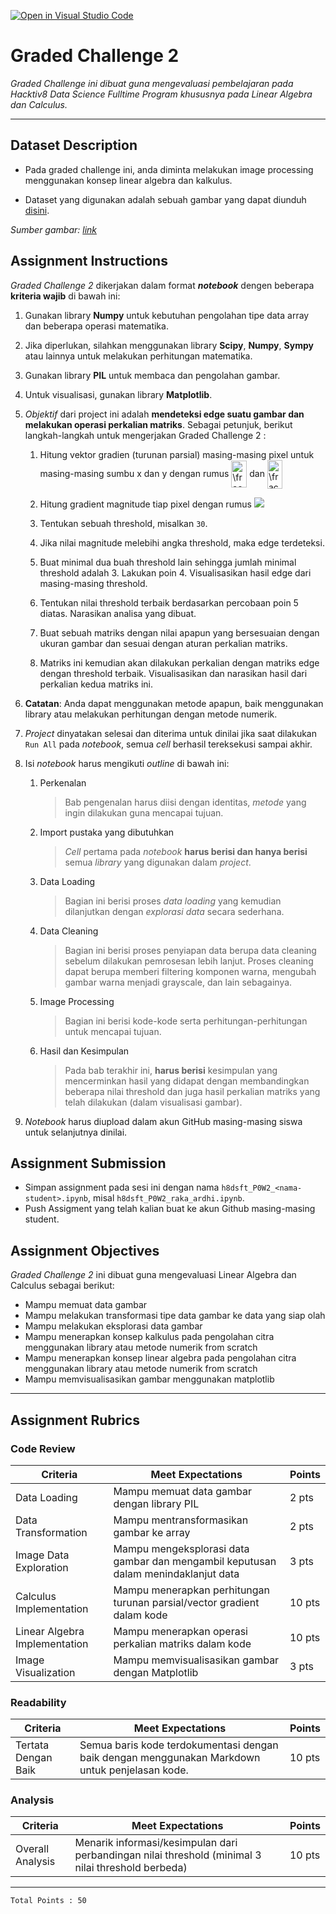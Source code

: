 [![Open in Visual Studio Code](https://classroom.github.com/assets/open-in-vscode-f059dc9a6f8d3a56e377f745f24479a46679e63a5d9fe6f495e02850cd0d8118.svg)](https://classroom.github.com/online_ide?assignment_repo_id=7147977&assignment_repo_type=AssignmentRepo)
# Graded Challenge 2

_Graded Challenge ini dibuat guna mengevaluasi pembelajaran pada Hacktiv8 Data Science Fulltime Program khususnya pada Linear Algebra dan Calculus._

---

## Dataset Description

* Pada graded challenge ini, anda diminta melakukan image processing menggunakan konsep linear algebra dan kalkulus.

* Dataset yang digunakan adalah sebuah gambar yang dapat diunduh [disini](https://cdn.cnn.com/cnnnext/dam/assets/201030094143-stock-rhodesian-ridgeback-exlarge-169.jpg).

*Sumber gambar: [link](https://edition.cnn.com/2020/10/30/world/dog-dna-intl-scli-gbr-scn/index.html)*

## Assignment Instructions

*Graded Challenge 2* dikerjakan dalam format ***notebook*** dengen beberapa **kriteria wajib** di bawah ini:

1. Gunakan library **Numpy** untuk kebutuhan pengolahan tipe data array dan beberapa operasi matematika.

2. Jika diperlukan, silahkan menggunakan library **Scipy**, **Numpy**, **Sympy** atau lainnya untuk melakukan perhitungan matematika.

3. Gunakan library **PIL** untuk membaca dan pengolahan gambar.

4. Untuk visualisasi, gunakan library **Matplotlib**.

5. *Objektif* dari project ini adalah **mendeteksi edge suatu gambar dan melakukan operasi perkalian matriks**. Sebagai petunjuk, berikut langkah-langkah untuk mengerjakan Graded Challenge 2 :
    
    1. Hitung vektor gradien (turunan parsial) masing-masing pixel untuk masing-masing sumbu x dan y dengan rumus <img src="http://www.sciweavers.org/tex2img.php?eq=%5Cfrac%7B%5Cpartial%20I%7D%7B%5Cpartial%20x%7D%20&bc=White&fc=Black&im=jpg&fs=12&ff=arev&edit=0" align="center" border="0" alt="\frac{\partial I}{\partial x} " width="25" height="43" /> dan <img src="http://www.sciweavers.org/tex2img.php?eq=%5Cfrac%7B%5Cpartial%20I%7D%7B%5Cpartial%20y%7D%20&bc=White&fc=Black&im=jpg&fs=12&ff=arev&edit=0" align="center" border="0" alt="\frac{\partial I}{\partial y} " width="24" height="46" />
    
    2. Hitung gradient magnitude tiap pixel dengan rumus <img src="http://www.sciweavers.org/upload/Tex2Img_1645323606/render.png"/>
    
    3. Tentukan sebuah threshold, misalkan `30`.

    4. Jika nilai magnitude melebihi angka threshold, maka edge terdeteksi.
    
    5. Buat minimal dua buah threshold lain sehingga jumlah minimal threshold adalah 3. Lakukan poin 4. Visualisasikan hasil edge dari masing-masing threshold.

    6. Tentukan nilai threshold terbaik berdasarkan percobaan poin 5 diatas. Narasikan analisa yang dibuat.

    7. Buat sebuah matriks dengan nilai apapun yang bersesuaian dengan ukuran gambar dan sesuai dengan aturan perkalian matriks.

    8. Matriks ini kemudian akan dilakukan perkalian dengan matriks edge dengan threshold terbaik. Visualisasikan dan narasikan hasil dari perkalian kedua matriks ini.

6. **Catatan**: Anda dapat menggunakan metode apapun, baik menggunakan library atau melakukan perhitungan dengan metode numerik.

7. *Project* dinyatakan selesai dan diterima untuk dinilai jika saat dilakukan `Run All` pada *notebook*, semua *cell* berhasil tereksekusi sampai akhir.

8. Isi *notebook* harus mengikuti *outline* di bawah ini:
   
   1. Perkenalan
      > Bab pengenalan harus diisi dengan identitas, *metode* yang ingin dilakukan guna mencapai tujuan.
   
   2. Import pustaka yang dibutuhkan
      > *Cell* pertama pada *notebook* **harus berisi dan hanya berisi** semua *library* yang digunakan dalam *project*.
   
   3. Data Loading
      > Bagian ini berisi proses *data loading* yang kemudian dilanjutkan dengan *explorasi data* secara sederhana.
   
   4. Data Cleaning
      > Bagian ini berisi proses penyiapan data berupa data cleaning sebelum dilakukan pemrosesan lebih lanjut. Proses cleaning dapat berupa memberi filtering komponen warna, mengubah gambar warna menjadi grayscale, dan lain sebagainya.
   
   5. Image Processing
      > Bagian ini berisi kode-kode serta perhitungan-perhitungan untuk mencapai tujuan.
   
   6. Hasil dan Kesimpulan
      > Pada bab terakhir ini, **harus berisi** kesimpulan yang mencerminkan hasil yang didapat dengan membandingkan beberapa nilai threshold dan juga hasil perkalian matriks yang telah dilakukan (dalam visualisasi gambar).

10. *Notebook* harus diupload dalam akun GitHub masing-masing siswa untuk selanjutnya dinilai.

## Assignment Submission

- Simpan assignment pada sesi ini dengan nama `h8dsft_P0W2_<nama-student>.ipynb`, misal `h8dsft_P0W2_raka_ardhi.ipynb`.
- Push Assigment yang telah kalian buat ke akun Github masing-masing student.

## Assignment Objectives

*Graded Challenge 2* ini dibuat guna mengevaluasi Linear Algebra dan Calculus sebagai berikut:

- Mampu memuat data gambar
- Mampu melakukan transformasi tipe data gambar ke data yang siap olah
- Mampu melakukan eksplorasi data gambar
- Mampu menerapkan konsep kalkulus pada pengolahan citra menggunakan library atau metode numerik from scratch
- Mampu menerapkan konsep linear algebra pada pengolahan citra menggunakan library atau metode numerik from scratch
- Mampu memvisualisasikan gambar menggunakan matplotlib

---

## Assignment Rubrics

### Code Review

| Criteria | Meet Expectations | Points |
| --- | --- | --- |
| Data Loading | Mampu memuat data gambar dengan library PIL | 2 pts |
| Data Transformation | Mampu mentransformasikan gambar ke array | 2 pts |
| Image Data Exploration | Mampu mengeksplorasi data gambar dan mengambil keputusan dalam menindaklanjut data | 3 pts |
| Calculus Implementation | Mampu menerapkan perhitungan turunan parsial/vector gradient dalam kode | 10 pts |
| Linear Algebra Implementation | Mampu menerapkan operasi perkalian matriks dalam kode | 10 pts |
| Image Visualization | Mampu memvisualisasikan gambar dengan Matplotlib | 3 pts |

### Readability

| Criteria | Meet Expectations | Points |
| --- | --- | --- |
| Tertata Dengan Baik | Semua baris kode terdokumentasi dengan baik dengan menggunakan Markdown untuk penjelasan kode. | 10 pts |

### Analysis

| Criteria | Meet Expectations | Points |
| --- | --- | --- |
| Overall Analysis | Menarik informasi/kesimpulan dari perbandingan nilai threshold (minimal 3 nilai threshold berbeda) | 10 pts |

---

```
Total Points : 50
```
